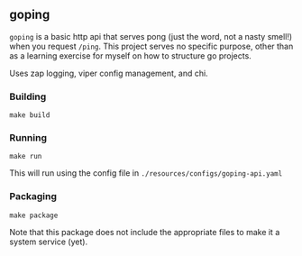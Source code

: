 ## goping

`goping` is a basic http api that serves pong (just the word, not a nasty smell!) when you request `/ping`. This project serves no specific purpose, other than as a learning exercise for myself on how to structure go projects.

Uses zap logging, viper config management, and chi.

### Building

`make build`

### Running

`make run`

This will run using the config file in `./resources/configs/goping-api.yaml`

### Packaging

`make package`

Note that this package does not include the appropriate files to make it a system service (yet).
